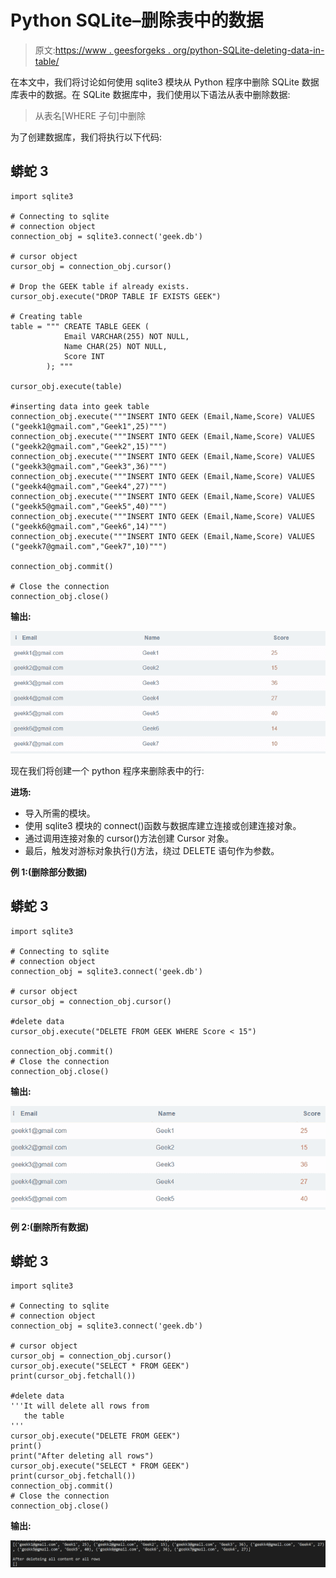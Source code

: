 # Python SQLite–删除表中的数据

> 原文:[https://www . geesforgeks . org/python-SQLite-deleting-data-in-table/](https://www.geeksforgeeks.org/python-sqlite-deleting-data-in-table/)

在本文中，我们将讨论如何使用 sqlite3 模块从 Python 程序中删除 SQLite 数据库表中的数据。在 SQLite 数据库中，我们使用以下语法从表中删除数据:

> 从表名[WHERE 子句]中删除

为了创建数据库，我们将执行以下代码:

## 蟒蛇 3

```
import sqlite3

# Connecting to sqlite
# connection object
connection_obj = sqlite3.connect('geek.db')

# cursor object
cursor_obj = connection_obj.cursor()

# Drop the GEEK table if already exists.
cursor_obj.execute("DROP TABLE IF EXISTS GEEK")

# Creating table
table = """ CREATE TABLE GEEK (
            Email VARCHAR(255) NOT NULL,
            Name CHAR(25) NOT NULL,
            Score INT
        ); """

cursor_obj.execute(table)

#inserting data into geek table
connection_obj.execute("""INSERT INTO GEEK (Email,Name,Score) VALUES ("geekk1@gmail.com","Geek1",25)""")
connection_obj.execute("""INSERT INTO GEEK (Email,Name,Score) VALUES ("geekk2@gmail.com","Geek2",15)""")
connection_obj.execute("""INSERT INTO GEEK (Email,Name,Score) VALUES ("geekk3@gmail.com","Geek3",36)""")
connection_obj.execute("""INSERT INTO GEEK (Email,Name,Score) VALUES ("geekk4@gmail.com","Geek4",27)""")
connection_obj.execute("""INSERT INTO GEEK (Email,Name,Score) VALUES ("geekk5@gmail.com","Geek5",40)""")
connection_obj.execute("""INSERT INTO GEEK (Email,Name,Score) VALUES ("geekk6@gmail.com","Geek6",14)""")
connection_obj.execute("""INSERT INTO GEEK (Email,Name,Score) VALUES ("geekk7@gmail.com","Geek7",10)""")

connection_obj.commit()

# Close the connection
connection_obj.close()
```

**输出:**

![](img/bfe5d1e47df4df3870b2f6a3342d2bfd.png)

现在我们将创建一个 python 程序来删除表中的行:

**进场:**

*   导入所需的模块。
*   使用 sqlite3 模块的 connect()函数与数据库建立连接或创建连接对象。
*   通过调用连接对象的 cursor()方法创建 Cursor 对象。
*   最后，触发对游标对象执行()方法，绕过 DELETE 语句作为参数。

**例 1:(删除部分数据)**

## 蟒蛇 3

```
import sqlite3

# Connecting to sqlite
# connection object
connection_obj = sqlite3.connect('geek.db')

# cursor object
cursor_obj = connection_obj.cursor()

#delete data
cursor_obj.execute("DELETE FROM GEEK WHERE Score < 15")

connection_obj.commit()
# Close the connection
connection_obj.close()
```

**输出:**

![](img/190e2f0017855e342c2da75e1bf65e39.png)

**例 2:(删除所有数据)**

## 蟒蛇 3

```
import sqlite3

# Connecting to sqlite
# connection object
connection_obj = sqlite3.connect('geek.db')

# cursor object
cursor_obj = connection_obj.cursor()
cursor_obj.execute("SELECT * FROM GEEK")
print(cursor_obj.fetchall())

#delete data
'''It will delete all rows from
   the table
'''
cursor_obj.execute("DELETE FROM GEEK")
print()
print("After deleting all rows")
cursor_obj.execute("SELECT * FROM GEEK")
print(cursor_obj.fetchall())
connection_obj.commit()
# Close the connection
connection_obj.close()
```

**输出:**

![](img/4556116b2cb633a7b4fdca00e45b3acd.png)